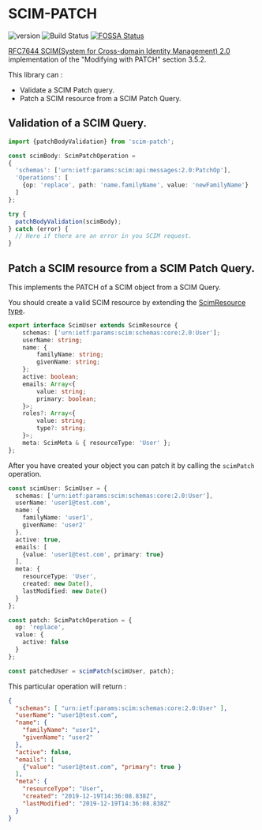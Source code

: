 # SCIM-PATCH
![version](https://img.shields.io/badge/Version-0.1.0-informational.svg)
![Build Status](https://travis-ci.com/thomaspoignant/scim-patch.svg?token=sVd5BLjwtrGWjxxeoYSx&branch=master)
[![FOSSA Status](https://app.fossa.com/api/projects/git%2Bgithub.com%2Fthomaspoignant%2Fscim-patch.svg?type=shield)](https://app.fossa.com/projects/git%2Bgithub.com%2Fthomaspoignant%2Fscim-patch?ref=badge_shield)

[RFC7644 SCIM(System for Cross-domain Identity Management) 2.0](https://tools.ietf.org/html/rfc7644#page-32) implementation of the "Modifying with PATCH" section 3.5.2.

This library can :
 - Validate a SCIM Patch query.
 - Patch a SCIM resource from a SCIM Patch Query.


## Validation of a SCIM Query.

```typescript
import {patchBodyValidation} from 'scim-patch';

const scimBody: ScimPatchOperation = 
{
  'schemas': ['urn:ietf:params:scim:api:messages:2.0:PatchOp'],
  'Operations': [
    {op: 'replace', path: 'name.familyName', value: 'newFamilyName'}
  ]
};

try {
  patchBodyValidation(scimBody);
} catch (error) {
  // Here if there are an error in you SCIM request.
}
```

## Patch a SCIM resource from a SCIM Patch Query.

This implements the PATCH of a SCIM object from a SCIM Query.

You should create a valid SCIM resource by extending the [ScimResource type](src/types.ts).

```typescript
export interface ScimUser extends ScimResource {
    schemas: ['urn:ietf:params:scim:schemas:core:2.0:User'];
    userName: string;
    name: {
        familyName: string;
        givenName: string;
    };
    active: boolean;
    emails: Array<{
        value: string;
        primary: boolean;
    }>;
    roles?: Array<{
        value: string;
        type?: string;
    }>;
    meta: ScimMeta & { resourceType: 'User' };
};
```

After you have created your object you can patch it by calling the `scimPatch` operation.
```typescript
const scimUser: ScimUser = {
  schemas: ['urn:ietf:params:scim:schemas:core:2.0:User'],
  userName: 'user1@test.com',
  name: {
    familyName: 'user1',
    givenName: 'user2'
  },
  active: true,
  emails: [
    {value: 'user1@test.com', primary: true}
  ],
  meta: {
    resourceType: 'User',
    created: new Date(),
    lastModified: new Date()
  }
};

const patch: ScimPatchOperation = {
  op: 'replace',
  value: {
    active: false
  }
};

const patchedUser = scimPatch(scimUser, patch);
```

This particular operation will return : 

```json
{ 
  "schemas": [ "urn:ietf:params:scim:schemas:core:2.0:User" ],
  "userName": "user1@test.com",
  "name": { 
    "familyName": "user1", 
    "givenName": "user2"
  },
  "active": false,
  "emails": [
    {"value": "user1@test.com", "primary": true } 
  ],
  "meta": { 
    "resourceType": "User",
    "created": "2019-12-19T14:36:08.838Z",
    "lastModified": "2019-12-19T14:36:08.838Z" 
  }
}
```
